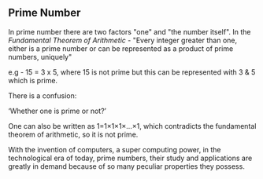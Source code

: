 ## Prime Number
In prime number there are two factors "one" and "the number itself".
In the *Fundamental Theorem of Arithmetic* - "Every integer greater than one, either is a prime number or can be represented as a product of prime numbers, uniquely"

e.g - 15 = 3 x 5, where 15 is not prime but this can be represented with 3 & 5 which is prime.

There is a confusion:

‘Whether one is prime or not?’

One can also be written as 1=1×1×1×…×1, which contradicts the fundamental theorem of arithmetic, so it is not prime.

With the invention of computers, a super computing power, in the technological era of today, prime numbers, their study and applications are greatly in demand because of so many peculiar properties they possess.

